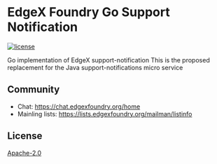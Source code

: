# EdgeX Foundry Go Support Notification
[![license](https://img.shields.io/badge/license-Apache%20v2.0-blue.svg)](LICENSE)

Go implementation of EdgeX support-notification
This is the proposed replacement for the Java support-notifications micro service

## Community
- Chat: https://chat.edgexfoundry.org/home
- Mainling lists: https://lists.edgexfoundry.org/mailman/listinfo

## License
[Apache-2.0](LICENSE)